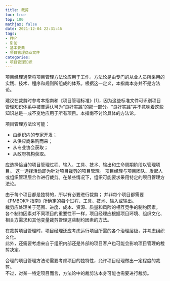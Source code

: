 ```yaml
---
title: 裁剪
toc: true
top: 100
mathjax: false
date: 2021-12-04 22:31:46
tags:
- PMP
- 引论
- 基本要素
- 项目管理商业文件
categories:
- 项目管理知识
---
```

项目经理通常将项目管理方法论应用于工作。方法论是由专门的从业人员所采用的实践、技术、程序和规则所组成的体系。根据这一定义，本指南本身并不是方法论。

建议在裁剪时参考本指南和《项目管理标准》[1]，因为这些标准文件可识别项目管理知识体系中被普遍认可为“良好实践”的那一部分。“良好实践”并不意味着这些知识总是一成不变地应用于所有项目。本指南不讨论具体的方法论。

项目管理方法论可能：

- 由组织内的专家开发；
- 从供应商采购而来；
- 从专业协会获取；
- 从政府机构获取。  

应选择恰当的项目管理过程、输入、工具、技术、输出和生命周期阶段以管理项目。 
这一选择活动即为针对项目裁剪的项目管理。 
项目经理与项目团队、发起人或组织管理层合作进行裁剪。在某些情况下，组织可能要求采用特定的项目管理方法论。

由于每个项目都是独特的，所以有必要进行裁剪；  并非每个项目都需要《PMBOK® 指南》所确定的每个过程、工具、技术、输入或输出。  
裁剪应处理关于范围、进度、成本、资源、质量和风险的相互竞争的制约因素。  
各个制约因素对不同项目的重要性不一样，项目经理应根据项目环境、组织文化、相关方需求和其他变量裁剪管理这些制约因素的方法。

在裁剪项目管理时，项目经理还应考虑运行项目所需的各个治理层级，并考虑组织文化。  
此外，还需要考虑来自于组织内部还是外部的项目客户也可能会影响项目管理的裁剪决定。

合理的项目管理方法论需要考虑项目的独特性，允许项目经理做出一定程度的裁剪。  
不过，对某一特定项目而言，方法论中的裁剪法本身可能也需要进行裁剪。
